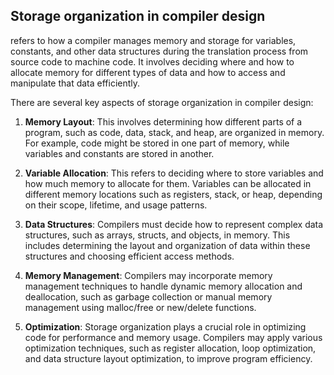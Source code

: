 ## Storage organization in compiler design
refers to how a compiler manages memory and storage for variables, constants, and other data structures during the translation process from source code to machine code. It involves deciding where and how to allocate memory for different types of data and how to access and manipulate that data efficiently.

There are several key aspects of storage organization in compiler design:

1. **Memory Layout**: This involves determining how different parts of a program, such as code, data, stack, and heap, are organized in memory. For example, code might be stored in one part of memory, while variables and constants are stored in another.
    
2. **Variable Allocation**: This refers to deciding where to store variables and how much memory to allocate for them. Variables can be allocated in different memory locations such as registers, stack, or heap, depending on their scope, lifetime, and usage patterns.
    
3. **Data Structures**: Compilers must decide how to represent complex data structures, such as arrays, structs, and objects, in memory. This includes determining the layout and organization of data within these structures and choosing efficient access methods.
    
4. **Memory Management**: Compilers may incorporate memory management techniques to handle dynamic memory allocation and deallocation, such as garbage collection or manual memory management using malloc/free or new/delete functions.
    
5. **Optimization**: Storage organization plays a crucial role in optimizing code for performance and memory usage. Compilers may apply various optimization techniques, such as register allocation, loop optimization, and data structure layout optimization, to improve program efficiency.